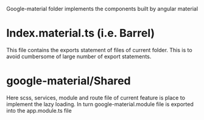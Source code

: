 Google-material folder implements the components built by angular material

# Index.material.ts (i.e. Barrel)
This file contains the exports statement of files of current folder. This is to avoid cumbersome 
of large number of export statements.

# google-material/Shared
Here scss, services, module and route file of current feature is place to implement the lazy loading.
In turn google-material.module file is exported into the app.module.ts file
